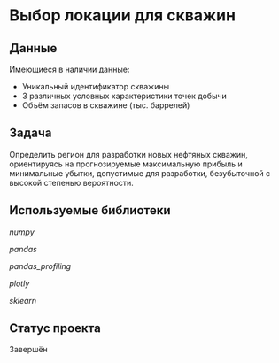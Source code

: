 # Выбор локации для скважин

## Данные

Имеющиеся в наличии данные:

- Уникальный идентификатор скважины
- 3 различных условных характеристики точек добычи
- Объём запасов в скважине (тыс. баррелей)

## Задача

Определить регион для разработки новых нефтяных скважин, ориентируясь на прогнозируемые максимальную прибыль и минимальные убытки, допустимые для разработки, безубыточной с высокой степенью вероятности.

## Используемые библиотеки

*numpy*

*pandas*

*pandas_profiling*

*plotly*

*sklearn*

## Статус проекта

Завершён
